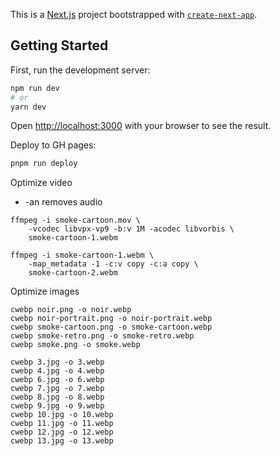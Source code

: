 This is a [Next.js](https://nextjs.org/) project bootstrapped with [`create-next-app`](https://github.com/vercel/next.js/tree/canary/packages/create-next-app).

## Getting Started

First, run the development server:

```bash
npm run dev
# or
yarn dev
```

Open [http://localhost:3000](http://localhost:3000) with your browser to see the result.


Deploy to GH pages:

```sh
pnpm run deploy
```

Optimize video

- -an removes audio

```
ffmpeg -i smoke-cartoon.mov \
    -vcodec libvpx-vp9 -b:v 1M -acodec libvorbis \
    smoke-cartoon-1.webm

ffmpeg -i smoke-cartoon-1.webm \
    -map_metadata -1 -c:v copy -c:a copy \
    smoke-cartoon-2.webm
```


Optimize images

```
cwebp noir.png -o noir.webp
cwebp noir-portrait.png -o noir-portrait.webp
cwebp smoke-cartoon.png -o smoke-cartoon.webp
cwebp smoke-retro.png -o smoke-retro.webp
cwebp smoke.png -o smoke.webp

cwebp 3.jpg -o 3.webp
cwebp 4.jpg -o 4.webp
cwebp 6.jpg -o 6.webp
cwebp 7.jpg -o 7.webp
cwebp 8.jpg -o 8.webp
cwebp 9.jpg -o 9.webp
cwebp 10.jpg -o 10.webp
cwebp 11.jpg -o 11.webp
cwebp 12.jpg -o 12.webp
cwebp 13.jpg -o 13.webp
```